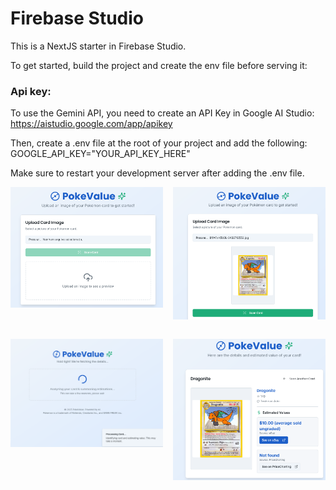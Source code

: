 # Firebase Studio

This is a NextJS starter in Firebase Studio.

To get started, build the project and create the env file before serving it:

### Api key:

To use the Gemini API, you need to create an API Key in Google AI Studio:
https://aistudio.google.com/app/apikey

Then, create a .env file at the root of your project and add the following:
GOOGLE_API_KEY="YOUR_API_KEY_HERE"

Make sure to restart your development server after adding the .env file.

<div style="
	display: grid;
	grid-template-columns: 1fr 1fr;
	grid-template-rows: 1fr 1fr;
    grid-gap: 1rem;
    ">
    <img style="width: 100%;" src=".github/home.png" />
    <img style="width: 100%;" src=".github/home-with-card.png" />
    <img style="width: 100%;" src=".github/loading.png" />
    <img style="width: 100%;" src=".github/search-result.png" />
</div>
